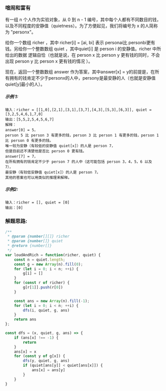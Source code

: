 ### 喧闹和富有
有一组 n 个人作为实验对象，从 0 到 n - 1 编号，其中每个人都有不同数目的钱，以及不同程度的安静值（quietness）。为了方便起见，我们将编号为 x 的人简称为 "personx"。

给你一个数组 richer ，其中 richer[i] = [ai, bi] 表示 personai比 personbi更有钱。另给你一个整数数组 quiet ，其中quiet[i] 是 person i 的安静值。richer 中所给出的数据 逻辑自恰（也就是说，在 person x 比 person y 更有钱的同时，不会出现 person y 比 person x 更有钱的情况 ）。

现在，返回一个整数数组 answer 作为答案，其中answer[x] = y的前提是，在所有拥有的钱肯定不少于personx的人中，persony是最安静的人（也就是安静值quiet[y]最小的人）。

##### 示例 1:

    输入：richer = [[1,0],[2,1],[3,1],[3,7],[4,3],[5,3],[6,3]], quiet = [3,2,5,4,6,1,7,0]
    输出：[5,5,2,5,4,5,6,7]
    解释： 
    answer[0] = 5，
    person 5 比 person 3 有更多的钱，person 3 比 person 1 有更多的钱，person 1 比 person 0 有更多的钱。
    唯一较为安静（有较低的安静值 quiet[x]）的人是 person 7，
    但是目前还不清楚他是否比 person 0 更有钱。
    answer[7] = 7，
    在所有拥有的钱肯定不少于 person 7 的人中（这可能包括 person 3，4，5，6 以及 7），
    最安静（有较低安静值 quiet[x]）的人是 person 7。
    其他的答案也可以用类似的推理来解释。

##### 示例2:

    输入：richer = [], quiet = [0]
    输出：[0]

### 解题思路: 

```js
/**
 * @param {number[][]} richer
 * @param {number[]} quiet
 * @return {number[]}
 */
var loudAndRich = function(richer, quiet) {
    const n = quiet.length;
    const g = new Array(n).fill(0);
    for (let i = 0; i < n; ++i) {
        g[i] = []
    }
    for (const r of richer) {
        g[r[1]].push(r[0])
    }

    const ans = new Array(n).fill(-1);
    for (let i = 0; i < n; ++i) {
        dfs(i, quiet, g, ans)
    }
    return ans
};

const dfs = (x, quiet, g, ans) => {
    if (ans[x] !== -1) {
        return
    }
    ans[x] = x
    for (const y of g[x]) {
        dfs(y, quiet, g, ans)
        if (quiet[ans[y]] < quiet[ans[x]]) {
            ans[x] = ans[y]
        }
    }
}
```
